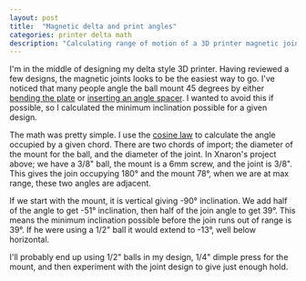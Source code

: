 ```yaml
---
layout: post
title:  "Magnetic delta and print angles"
categories: printer delta math
description: "Calculating range of motion of a 3D printer magnetic joint"
---
```


I'm in the middle of designing my delta style 3D printer. Having reviewed a few designs, the magnetic joints looks to be the easiest way to go. I've noticed that many people angle the ball mount 45 degrees by either [bending the plate][berrybot-hotend] or [inserting an angle spacer][xnaron-rostock]. I wanted to avoid this if possible, so I calculated the minimum inclination possible for a given design.

<!--excerpt-->

The math was pretty simple. I use the [cosine law][cosine-law] to calculate the angle occupied by a given chord. There are two chords of import; the diameter of the mount for the ball, and the diameter of the joint. In Xnaron's project above; we have a 3/8" ball, the mount is a 6mm screw, and the joint is 3/8". This gives the join occupying 180&deg; and the mount 78&deg;, when we are at max range, these two angles are adjacent.

If we start with the mount, it is vertical giving -90&deg; inclination. We add half of the angle to get -51&deg; inclination, then half of the join angle to get 39&deg;. This means the minimum inclination possible before the join runs out of range is 39&deg;. If he were using a 1/2" ball it would extend to -13&deg;, well below horizontal.

I'll probably end up using 1/2" balls in my design, 1/4" dimple press for the mount, and then experiment with the joint design to give just enough hold.

[berrybot-hotend]: http://www.youtube.com/watch?v=WriyoSTJ51s
[xnaron-rostock]:  http://forum.seemecnc.com/viewtopic.php?f=54&t=1704&sid=512048173d7806425ee0b8a411e75957
[cosine-law]:      http://en.wikipedia.org/wiki/Law_of_cosines



